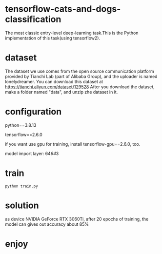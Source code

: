 # tensorflow-cats-and-dogs-classification
The most classic entry-level deep-learning task.This is the Python implementation of this task(using tensorflow2).

# dataset
The dataset we use comes from the open source communication platform provided by Tianchi Lab (part of Alibaba Group), and the uploader is named lonelydreamer.
You can download this dataset at https://tianchi.aliyun.com/dataset/129528
After you download the dataset, make a folder named "data", and unzip zhe dataset in it.

# configuration
python==3.8.13

tensorflow==2.6.0

if you want use gpu for training, install tensorflow-gpu==2.6.0, too.

model import layer: 64*64*3

# train
``python train.py``

# solution
as device NVIDIA GeForce RTX 3060Ti, after 20 epochs of training, the model can gives out accuracy about 85%

# enjoy
